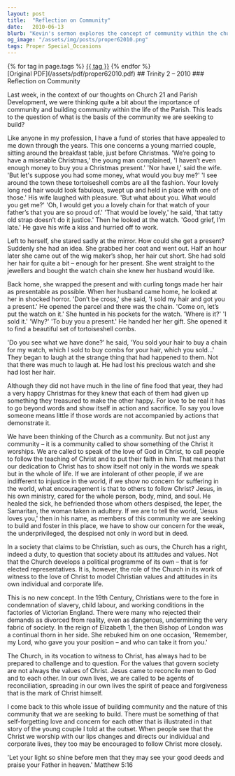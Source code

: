 ```yaml
---
layout: post
title:  "Reflection on Community"
date:   2010-06-13
blurb: "Kevin's sermon explores the concept of community within the church, emphasizing the importance of love and sacrifice as demonstrated through actions. He narrates a story of a couple's selfless love at Christmas, using it as a metaphor for the church's call to embody Christ's teachings. The sermon challenges the church to actively show concern for the marginalized and to be agents of reconciliation, reflecting Christian values in society."
og_image: "/assets/img/posts/proper62010.png"
tags: Proper Special_Occasions
---    
```

<div class="tag-pills">
    {% for tag in page.tags %}
    <a href="{{ site.baseurl }}/tag/{{ tag | slugify }}" class="tag-pill">{{ tag }}</a>
    {% endfor %}
</div>
[Original PDF](/assets/pdf/proper62010.pdf)
## Trinity 2 – 2010
### Reflection on Community

Last week, in the context of our thoughts on Church 21 and Parish Development, we were thinking quite a bit about the importance of community and building community within the life of the Parish. This leads to the question of what is the basis of the community we are seeking to build?

Like anyone in my profession, I have a fund of stories that have appealed to me down through the years. This one concerns a young married couple, sitting around the breakfast table, just before Christmas. 'We’re going to have a miserable Christmas,' the young man complained, 'I haven’t even enough money to buy you a Christmas present.' 'Nor have I,' said the wife. 'But let's suppose you had some money, what would you buy me?' 'I see around the town these tortoiseshell combs are all the fashion. Your lovely long red hair would look fabulous, swept up and held in place with one of those.' His wife laughed with pleasure. 'But what about you. What would you get me?' 'Oh, I would get you a lovely chain for that watch of your father’s that you are so proud of.' 'That would be lovely,' he said, 'that tatty old strap doesn’t do it justice.' Then he looked at the watch. 'Good grief, I’m late.' He gave his wife a kiss and hurried off to work.

Left to herself, she stared sadly at the mirror. How could she get a present? Suddenly she had an idea. She grabbed her coat and went out. Half an hour later she came out of the wig maker’s shop, her hair cut short. She had sold her hair for quite a bit – enough for her present. She went straight to the jewellers and bought the watch chain she knew her husband would like.

Back home, she wrapped the present and with curling tongs made her hair as presentable as possible. When her husband came home, he looked at her in shocked horror. 'Don’t be cross,' she said, 'I sold my hair and got you a present.' He opened the parcel and there was the chain. 'Come on, let’s put the watch on it.' She hunted in his pockets for the watch. 'Where is it?' 'I sold it.' 'Why?' 'To buy you a present.' He handed her her gift. She opened it to find a beautiful set of tortoiseshell combs.

'Do you see what we have done?' he said, 'You sold your hair to buy a chain for my watch, which I sold to buy combs for your hair, which you sold...' They began to laugh at the strange thing that had happened to them. Not that there was much to laugh at. He had lost his precious watch and she had lost her hair.

Although they did not have much in the line of fine food that year, they had a very happy Christmas for they knew that each of them had given up something they treasured to make the other happy. For love to be real it has to go beyond words and show itself in action and sacrifice. To say you love someone means little if those words are not accompanied by actions that demonstrate it.

We have been thinking of the Church as a community. But not just any community – it is a community called to show something of the Christ it worships. We are called to speak of the love of God in Christ, to call people to follow the teaching of Christ and to put their faith in him. That means that our dedication to Christ has to show itself not only in the words we speak but in the whole of life. If we are intolerant of other people, if we are indifferent to injustice in the world, if we show no concern for suffering in the world, what encouragement is that to others to follow Christ? Jesus, in his own ministry, cared for the whole person, body, mind, and soul. He healed the sick, he befriended those whom others despised, the leper, the Samaritan, the woman taken in adultery. If we are to tell the world, 'Jesus loves you,' then in his name, as members of this community we are seeking to build and foster in this place, we have to show our concern for the weak, the underprivileged, the despised not only in word but in deed.

In a society that claims to be Christian, such as ours, the Church has a right, indeed a duty, to question that society about its attitudes and values. Not that the Church develops a political programme of its own – that is for elected representatives. It is, however, the role of the Church in its work of witness to the love of Christ to model Christian values and attitudes in its own individual and corporate life.

This is no new concept. In the 19th Century, Christians were to the fore in condemnation of slavery, child labour, and working conditions in the factories of Victorian England. There were many who rejected their demands as divorced from reality, even as dangerous, undermining the very fabric of society. In the reign of Elizabeth 1, the then Bishop of London was a continual thorn in her side. She rebuked him on one occasion, 'Remember, my Lord, who gave you your position – and who can take it from you.'

The Church, in its vocation to witness to Christ, has always had to be prepared to challenge and to question. For the values that govern society are not always the values of Christ. Jesus came to reconcile men to God and to each other. In our own lives, we are called to be agents of reconciliation, spreading in our own lives the spirit of peace and forgiveness that is the mark of Christ himself.

I come back to this whole issue of building community and the nature of this community that we are seeking to build. There must be something of that self-forgetting love and concern for each other that is illustrated in that story of the young couple I told at the outset. When people see that the Christ we worship with our lips changes and directs our individual and corporate lives, they too may be encouraged to follow Christ more closely.

'Let your light so shine before men that they may see your good deeds and praise your Father in heaven.' Matthew 5:16
